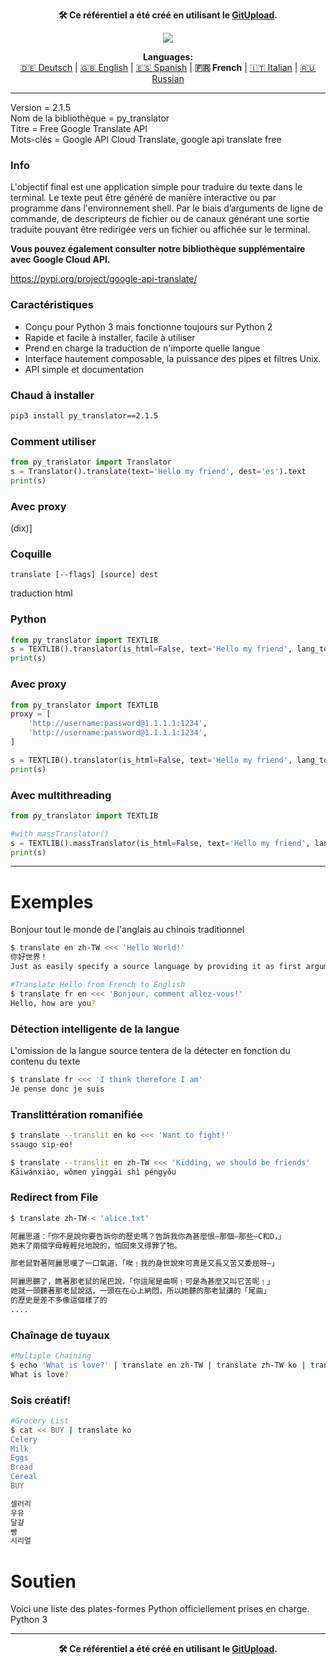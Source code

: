 <p align="center"><b>🛠️ Ce référentiel a été créé en utilisant le <a href="https://gitupload.com">GitUpload</a>.</b></p>
<p align="center"><a href="https://kupi.net"><img src="https://github.com/markolofsen/py_translator//blob/master/.banners/banner_fr.png?raw=1" /></a></p>
<p align="center"><b>Languages:</b><br /><a href="https://github.com/markolofsen/py_translator/blob/master/README_de.md">🇩🇪 Deutsch</a> | <a href="https://github.com/markolofsen/py_translator/blob/master/README.md">🇬🇧 English</a> | <a href="https://github.com/markolofsen/py_translator/blob/master/README_es.md">🇪🇸 Spanish</a> | <b>🇫🇷 French</b> | <a href="https://github.com/markolofsen/py_translator/blob/master/README_it.md">🇮🇹 Italian</a> | <a href="https://github.com/markolofsen/py_translator/blob/master/README_ru.md">🇷🇺 Russian</a></p>

---

Version = 2.1.5 <br />
Nom de la bibliothèque = py_translator <br />
Titre = Free Google Translate API <br />
Mots-clés = Google API Cloud Translate, google api translate free <br />

### Info
L&#39;objectif final est une application simple pour traduire du texte dans le terminal. Le texte peut être généré de manière interactive ou par programme dans l&#39;environnement shell. Par le biais d’arguments de ligne de commande, de descripteurs de fichier ou de canaux générant une sortie traduite pouvant être redirigée vers un fichier ou affichée sur le terminal.

<b>Vous pouvez également consulter notre bibliothèque supplémentaire avec Google Cloud API.</b>

https://pypi.org/project/google-api-translate/


### Caractéristiques
* Conçu pour Python 3 mais fonctionne toujours sur Python 2
* Rapide et facile à installer, facile à utiliser
* Prend en charge la traduction de n&#39;importe quelle langue
* Interface hautement composable, la puissance des pipes et filtres Unix.
* API simple et documentation

### Chaud à installer

```sh
pip3 install py_translator==2.1.5
```


### Comment utiliser
```python
from py_translator import Translator
s = Translator().translate(text='Hello my friend', dest='es').text
print(s)
```

### Avec proxy
(dix)]

### Coquille
```shell
translate [--flags] [source] dest
```


traduction html

### Python
```python
from py_translator import TEXTLIB
s = TEXTLIB().translator(is_html=False, text='Hello my friend', lang_to='cn', proxy=False)
print(s)
```

### Avec proxy
```python
from py_translator import TEXTLIB
proxy = [
    'http://username:password@1.1.1.1:1234',
    'http://username:password@1.1.1.1:1234',
]

s = TEXTLIB().translator(is_html=False, text='Hello my friend', lang_to='cn', proxy=proxy)
print(s)
```

### Avec multithreading
```python
from py_translator import TEXTLIB

#with massTranslator()
s = TEXTLIB().massTranslator(is_html=False, text='Hello my friend', lang_to='cn', proxy=False)
print(s)
```

--------
# Exemples
Bonjour tout le monde de l&#39;anglais au chinois traditionnel
```sh
$ translate en zh-TW <<< 'Hello World!'
你好世界！
Just as easily specify a source language by providing it as first argument
```

```sh
#Translate Hello from French to English
$ translate fr en <<< 'Bonjour, comment allez-vous!'
Hello, how are you?
```

### Détection intelligente de la langue
L&#39;omission de la langue source tentera de la détecter en fonction du contenu du texte
```sh
$ translate fr <<< 'I think therefore I am'
Je pense donc je suis
```


### Translittération romanifiée
```sh
$ translate --translit en ko <<< 'Want to fight!'
ssaugo sip-eo!

$ translate --translit en zh-TW <<< 'Kidding, we should be friends'
Kāiwánxiào, wǒmen yīnggāi shì péngyǒu
```


### Redirect from File
```sh
$ translate zh-TW < 'alice.txt'

阿麗思道：「你不是說你要告訴你的歷史嗎？告訴我你為甚麼恨—那個—那些—C和D，」
她末了兩個字母輕輕兒地說的，怕回來又得罪了牠。

那老鼠對著阿麗思嘆了一口氣道，「唉﹗我的身世說來可真是又長又苦又委屈呀—」

阿麗思聽了，瞧著那老鼠的尾巴說，「你這尾是曲啊﹗可是為甚麼又叫它苦呢﹗」
她就一頭聽著那老鼠說話，一頭在在心上納悶，所以她聽的那老鼠講的「尾曲」
的歷史是差不多像這個樣了的
....
```

### Chaînage de tuyaux
```sh
#Multiple Chaining
$ echo 'What is love?' | translate en zh-TW | translate zh-TW ko | translate ko fr | translate fr en
What is love?
```

### Sois créatif!
```sh
#Grocery List
$ cat << BUY | translate ko
Celery
Milk
Eggs
Bread
Cereal
BUY

셀러리
우유
달걀
빵
시리얼
```

# Soutien
Voici une liste des plates-formes Python officiellement prises en charge.
Python 3

---

<p align="center"><b>🛠️ Ce référentiel a été créé en utilisant le <a href="https://gitupload.com">GitUpload</a>.</b></p>